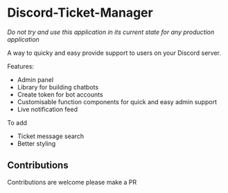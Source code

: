 # Discord-Ticket-Manager

*Do not try and use this application in its current state for any production application*

A way to quicky and easy provide support to users on your Discord server. 

Features:
* Admin panel
* Library for building chatbots
* Create token for bot accounts
* Customisable function components for quick and easy admin support
* Live notification feed

To add
* Ticket message search
* Better styling

## Contributions
Contributions are welcome please make a PR
